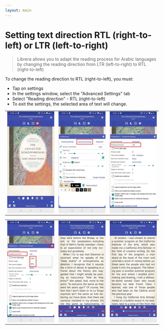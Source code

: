 ```yaml
---
layout: main
---
```


# Setting text direction RTL (right-to-left) or LTR (left-to-right)


> Librera allows you to adapt the reading process for Arabic languages by changing the reading direction from LTR (left-to-right) to RTL (right-to-left)


To change the reading direction to RTL (right-to-left), you must:

* Tap on settings
* In the settings window, select the "Advanced Settings" tab
* Select "Reading direction" - RTL (right-to-left)
* To exit the settings, the selected area of text will change.

||||
|-|-|-|
|![](1.jpg)|![](2.jpg)|![](3.jpg)|

||||
|-|-|-|
|![](4.jpg)|![](5.jpg)|![](6.jpg)|
